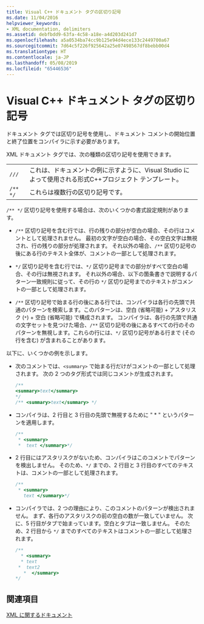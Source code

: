 ```yaml
---
title: Visual C++ ドキュメント タグの区切り記号
ms.date: 11/04/2016
helpviewer_keywords:
- XML documentation, delimiters
ms.assetid: debfbdd9-63fa-4c58-a18e-a4d203d241d7
ms.openlocfilehash: a5a0534ba74cc9b125e94d4ece133c2449700a67
ms.sourcegitcommit: 7d64c5f226f925642a25e07498567df8bebb00d4
ms.translationtype: HT
ms.contentlocale: ja-JP
ms.lasthandoff: 05/08/2019
ms.locfileid: "65446536"
---
```

# <a name="delimiters-for-visual-c-documentation-tags"></a>Visual C++ ドキュメント タグの区切り記号

ドキュメント タグでは区切り記号を使用し、ドキュメント コメントの開始位置と終了位置をコンパイラに示す必要があります。

XML ドキュメント タグでは、次の種類の区切り記号を使用できます。

| | |
|-|-|
| `///` | これは、ドキュメントの例に示すように、Visual Studio によって使用される形式C++プロジェクト テンプレート。  |
| `/** */`  | これらは複数行の区切り記号です。  |

`/** */` 区切り記号を使用する場合は、次のいくつかの書式設定規則があります。

- `/**` 区切り記号を含む行では、行の残りの部分が空白の場合、その行はコメントとして処理されません。 最初の文字が空白の場合、その空白文字は無視され、行の残りの部分が処理されます。 それ以外の場合、`/**` 区切り記号の後にある行のテキスト全体が、コメントの一部として処理されます。

- `*/` 区切り記号を含む行では、`*/` 区切り記号までの部分がすべて空白の場合、その行は無視されます。 それ以外の場合、以下の箇条書きで説明するパターン一致規則に従って、その行の `*/` 区切り記号までのテキストがコメントの一部として処理されます。

- `/**` 区切り記号で始まる行の後にある行では、コンパイラは各行の先頭で共通のパターンを検索します。このパターンは、空白 (省略可能) + アスタリスク (`*`) + 空白 (省略可能) で構成されます。 コンパイラは、各行の先頭で共通の文字セットを見つけた場合、`/**` 区切り記号の後にあるすべての行のそのパターンを無視します。これらの行には、`*/` 区切り記号がある行まで (その行を含む) が含まれることがあります。

以下に、いくつかの例を示します。

- 次のコメントでは、`<summary>` で始まる行だけがコメントの一部として処理されます。 次の 2 つのタグ形式では同じコメントが生成されます。

    ```cpp
    /**
    <summary>text</summary>
    */
    /** <summary>text</summary> */
    ```

- コンパイラは、2 行目と 3 行目の先頭で無視するために " \* " というパターンを適用します。

    ```cpp
    /**
     * <summary>
     *  text </summary>*/
    ```

- 2 行目にはアスタリスクがないため、コンパイラはこのコメントでパターンを検出しません。 そのため、`*/` までの、2 行目と 3 行目のすべてのテキストは、コメントの一部として処理されます。

    ```cpp
    /**
     * <summary>
       text </summary>*/
    ```

- コンパイラでは、2 つの理由により、このコメントのパターンが検出されません。 まず、各行のアスタリスクの前の空白の数が一致していません。 次に、5 行目がタブで始まっています。空白とタブは一致しません。 そのため、2 行目から `*/` までのすべてのテキストはコメントの一部として処理されます。

    ```cpp
    /**
      * <summary>
      * text
     *  text2
       *  </summary>
    */
    ```

## <a name="see-also"></a>関連項目

[XML に関するドキュメント](xml-documentation-visual-cpp.md)
